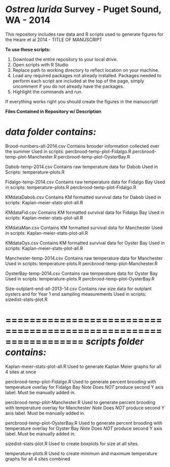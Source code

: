 _Ostrea lurida_ Survey - Puget Sound, WA - 2014
=====================

This repository includes raw data and R scripts used to generate figures for the Heare et al 2014 - TITLE OF MANUSCRIPT


**To use these scripts:**

1. Download the entire repository to your local drive. 
2. Open scripts with R Studio
3. Replace path to working directory to reflect location on your machine.
4. Load any required packages not already installed. Packages needed to perform each script are included at the top of the page, simply uncomment if you do not already have the packages.
6. Highlight the commands and run. 

If everything works right you should create the figures in the manuscript!

**Files Contained in Repository w/ Description**

***data folder contains:***
==========================================================================
Brood-numbers-all-2014.csv
    Contains brooder information collected over the summer
    Used in scripts:
          percbrood-temp-plot-Fidalgo.R
          percbrood-temp-plot-Manchester.R
          percbrood-temp-plot-OysterBay.R

Dabob-temp-2014.csv
    Contains raw temperature data for Dabob
    Used in Scripts:
          temperature-plots.R

Fidalgo-temp-2014.csv
    Contains raw temperature data for Fidalgo Bay
    Used in scripts:
          temperature-plots.R
          percbrood-temp-plot-Fidalgo.R

KMdataDabob.csv
    Contains KM formatted survival data for Dabob
    Used in scripts:
          Kaplan-meier-stats-plot-all.R

KMdataFid.csv
    Contains KM formatted survival data for Fidalgo Bay
    Used in scripts:
          Kaplan-meier-stats-plot-all.R

KMdataMan.csv
    Contains KM formatted survival data for Manchester
    Used in scripts:
          Kaplan-meier-stats-plot-all.R

KMdataOys.csv
    Contains KM formatted survival data for Oyster Bay
    Used in scripts:
          Kaplan-meier-stats-plot-all.R

Manchester-temp-2014.csv
    Contains raw temperature data for Manchester
    Used in scripts:
          temperature-plots.R
          percbrood-temp-plot-Manchester.R

OysterBay-temp-2014.csv
    Contains raw temperature data for Oyster Bay
    Used in scripts:
          temperature-plots.R
          percbrood-temp-plot-OysterBay.R
          
Size-outplant-end-all-2013-14.csv
    Contains raw size data for outplant oysters and for Year 1 end sampling measurements
    Used in scripts:
          sizedist-stats-plot.R
          
=================================================================
***scripts folder contains:***
====================================================================
Kaplan-meier-stats-plot-all.R
    Used to generate Kaplan Meier graphs for all 4 sites at once
    
percbrood-temp-plot-Fidalgo.R
    Used to generate percent brooding with temperature overlay for Fidalgo Bay
    *Note* Does *NOT* produce second Y axis label. Must be manually added in. 
    
percbrood-temp-plot-Manchester.R
    Used to generate percent brooding with temperature overlay for Manchester
    *Note* Does *NOT* produce second Y axis label. Must be manually added in. 
    
percbrood-temp-plot-OysterBay.R
    Used to generate percent brooding with temperature overlay for Oyster Bay
    *Note* Does *NOT* produce second Y axis label. Must be manually added in. 
    
sizedist-stats-plot.R
    Used to create boxplots for size at all sites.
    
temperature-plots.R
    Used to create minimum and maximum temperature graphs for all 4 sites combined
